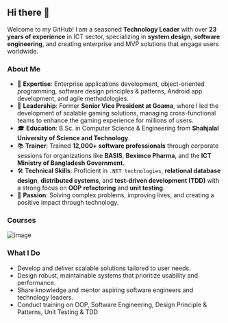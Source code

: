 ## Hi there 👋

Welcome to my GitHub! I am a seasoned **Technology Leader** with over **23 years of experience** in ICT sector, specializing in **system design**, **software engineering**, and creating enterprise and MVP solutions that engage users worldwide.

### About Me
- 🌟 **Expertise**: Enterprise applications development, object-oriented programming, software design principles & patterns, Android app development, and agile methodologies.
- 🚀 **Leadership**: Former **Senior Vice President at Goama**, where I led the development of scalable gaming solutions, managing cross-functional teams to enhance the gaming experience for millions of users.
- 🎓 **Education**: B.Sc. in Computer Science & Engineering from **Shahjalal University of Science and Technology**.
- 📚 **Trainer**: Trained **12,000+ software professionals** through corporate sessions for organizations like **BASIS**, **Beximco Pharma**, and the **ICT Ministry of Bangladesh Government**.
- 🛠️ **Technical Skills**: Proficient in `.NET technologies`, **relational database design**, **distributed systems**, and **test-driven development (TDD)** with a strong focus on **OOP** **refactoring** and **unit testing**.
- 🎯 **Passion**: Solving complex problems, improving lives, and creating a positive impact through technology.

### Courses
![image](https://github.com/user-attachments/assets/c26ddcfd-6eee-492e-87ce-3fca969e1f38)

### What I Do
- Develop and deliver scalable solutions tailored to user needs.
- Design robust, maintainable systems that prioritize usability and performance.
- Share knowledge and mentor aspiring software engineers and technology leaders.
- Conduct training on OOP, Software Engineering, Design Principle & Patterns, Unit Testing & TDD
